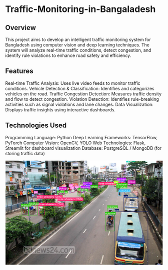 # Traffic-Monitoring-in-Bangaladesh

## Overview
This project aims to develop an intelligent traffic monitoring system for Bangladesh using computer vision and deep learning techniques. The system will analyze real-time traffic conditions, detect congestion, and identify rule violations to enhance road safety and efficiency.

## Features
Real-time Traffic Analysis: Uses live video feeds to monitor traffic conditions.
Vehicle Detection & Classification: Identifies and categorizes vehicles on the road.
Traffic Congestion Detection: Measures traffic density and flow to detect congestion.
Violation Detection: Identifies rule-breaking activities such as signal violations and lane changes.
Data Visualization: Displays traffic insights using interactive dashboards.

## Technologies Used
Programming Language: Python
Deep Learning Frameworks: TensorFlow, PyTorch
Computer Vision: OpenCV, YOLO
Web Technologies: Flask, Streamlit for dashboard visualization
Database: PostgreSQL / MongoDB (for storing traffic data)

![DEMO](/output.png)
